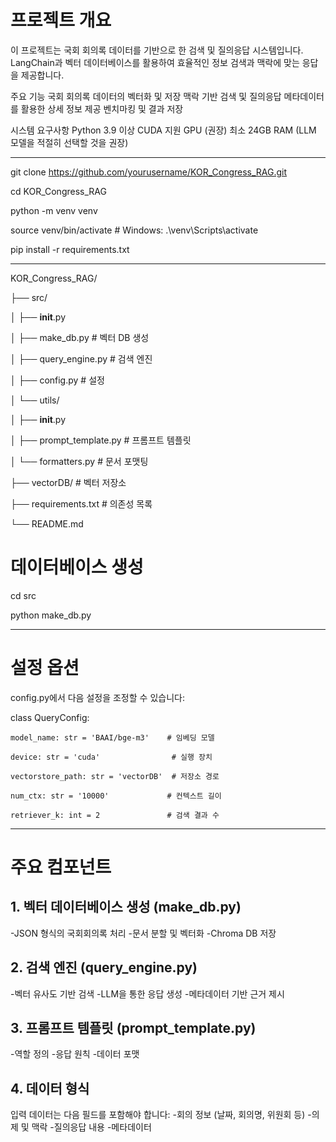 # 프로젝트 개요
이 프로젝트는 국회 회의록 데이터를 기반으로 한 검색 및 질의응답 시스템입니다.
LangChain과 벡터 데이터베이스를 활용하여 효율적인 정보 검색과 맥락에 맞는 응답을 제공합니다.

주요 기능
국회 회의록 데이터의 벡터화 및 저장
맥락 기반 검색 및 질의응답
메타데이터를 활용한 상세 정보 제공
벤치마킹 및 결과 저장

시스템 요구사항
Python 3.9 이상
CUDA 지원 GPU (권장)
최소 24GB RAM (LLM 모델을 적절히 선택할 것을 권장)


----
git clone https://github.com/yourusername/KOR_Congress_RAG.git

cd KOR_Congress_RAG

python -m venv venv

source venv/bin/activate  # Windows: .\venv\Scripts\activate

pip install -r requirements.txt



------

KOR_Congress_RAG/


├── src/


│   ├── __init__.py

│   ├── make_db.py          # 벡터 DB 생성

│   ├── query_engine.py     # 검색 엔진

│   ├── config.py           # 설정

│   └── utils/

│       ├── __init__.py

│       ├── prompt_template.py  # 프롬프트 템플릿

│       └── formatters.py      # 문서 포맷팅

├── vectorDB/               # 벡터 저장소

├── requirements.txt        # 의존성 목록

└── README.md


# 데이터베이스 생성
cd src

python make_db.py

---
# 설정 옵션

config.py에서 다음 설정을 조정할 수 있습니다:

class QueryConfig:

    model_name: str = 'BAAI/bge-m3'    # 임베딩 모델
    
    device: str = 'cuda'                # 실행 장치
    
    vectorstore_path: str = 'vectorDB'  # 저장소 경로
    
    num_ctx: str = '10000'             # 컨텍스트 길이
    
    retriever_k: int = 2               # 검색 결과 수
---


# 주요 컴포넌트
## 1. 벡터 데이터베이스 생성 (make_db.py)
-JSON 형식의 국회회의록 처리
-문서 분할 및 벡터화
-Chroma DB 저장

## 2. 검색 엔진 (query_engine.py)
-벡터 유사도 기반 검색
-LLM을 통한 응답 생성
-메타데이터 기반 근거 제시

## 3. 프롬프트 템플릿 (prompt_template.py)
-역할 정의
-응답 원칙
-데이터 포맷

## 4. 데이터 형식
입력 데이터는 다음 필드를 포함해야 합니다:
-회의 정보 (날짜, 회의명, 위원회 등)
-의제 및 맥락
-질의응답 내용
-메타데이터
##
